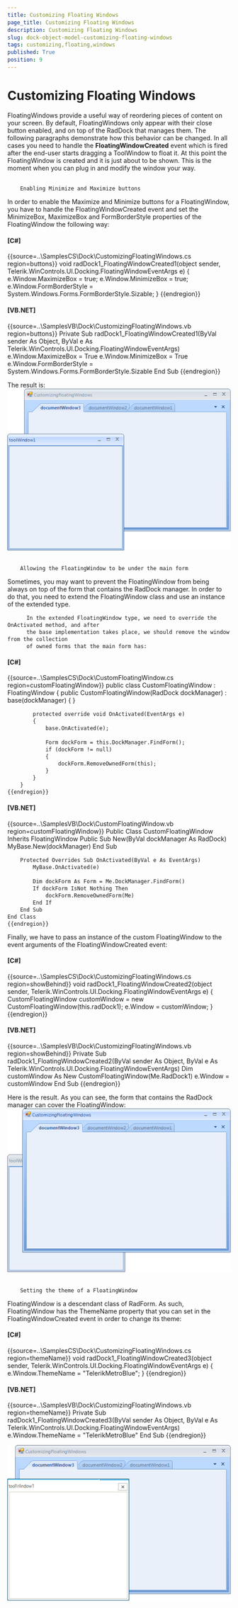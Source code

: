 ```yaml
---
title: Customizing Floating Windows
page_title: Customizing Floating Windows
description: Customizing Floating Windows
slug: dock-object-model-customizing-floating-windows
tags: customizing,floating,windows
published: True
position: 9
---
```


# Customizing Floating Windows



FloatingWindows provide a useful way of reordering pieces of content on your screen.
      By default, FloatingWindows only appear with their close button enabled, and
      on top of the RadDock that manages them. The following paragraphs demonstrate
      how this behavior can be changed. In all cases you need to handle the
      __FloatingWindowCreated__
      event which is fired after the end-user starts dragging a ToolWindow to float it.
      At this point the FloatingWindow is created and it is just about to be shown. This
      is the moment when you can plug in and modify the window your way.
      

## 
        Enabling Minimize and Maximize buttons
      

In order to enable the Maximize and Minimize buttons for a FloatingWindow,
          you have to handle the FloatingWindowCreated event and set the MinimizeBox, MaximizeBox
          and FormBorderStyle properties of the FloatingWindow the following way:
        

#### __[C#]__

{{source=..\SamplesCS\Dock\CustomizingFloatingWindows.cs region=buttons}}
	        void radDock1_FloatingWindowCreated1(object sender, Telerik.WinControls.UI.Docking.FloatingWindowEventArgs e)
	        {
	            e.Window.MaximizeBox = true;
	            e.Window.MinimizeBox = true;
	            e.Window.FormBorderStyle = System.Windows.Forms.FormBorderStyle.Sizable;
	        }
	{{endregion}}



#### __[VB.NET]__

{{source=..\SamplesVB\Dock\CustomizingFloatingWindows.vb region=buttons}}
	    Private Sub radDock1_FloatingWindowCreated1(ByVal sender As Object, ByVal e As Telerik.WinControls.UI.Docking.FloatingWindowEventArgs)
	        e.Window.MaximizeBox = True
	        e.Window.MinimizeBox = True
	        e.Window.FormBorderStyle = System.Windows.Forms.FormBorderStyle.Sizable
	    End Sub
	{{endregion}}



The result is:
        ![dock-object-model-customizing-floating-windows 001](images/dock-object-model-customizing-floating-windows001.png)

## 
        Allowing the FloatingWindow to be under the main form
      

Sometimes, you may want to prevent the FloatingWindow from being always on top
          of the form that contains the RadDock manager. In order to do that, you need to
          extend the FloatingWindow class and use an instance of the extended type.
     
          In the extended FloatingWindow type, we need to override the OnActivated method, and after
          the base implementation takes place, we should remove the window from the collection
          of owned forms that the main form has:
        

#### __[C#]__

{{source=..\SamplesCS\Dock\CustomFloatingWindow.cs region=customFloatingWindow}}
	    public class CustomFloatingWindow : FloatingWindow
	    {
	        public CustomFloatingWindow(RadDock dockManager)
	            : base(dockManager)
	        {
	        }
	
	        protected override void OnActivated(EventArgs e)
	        {
	            base.OnActivated(e);
	
	            Form dockForm = this.DockManager.FindForm();
	            if (dockForm != null)
	            {
	                dockForm.RemoveOwnedForm(this);
	            }
	        }
	    }
	{{endregion}}



#### __[VB.NET]__

{{source=..\SamplesVB\Dock\CustomFloatingWindow.vb region=customFloatingWindow}}
	Public Class CustomFloatingWindow
	    Inherits FloatingWindow
	    Public Sub New(ByVal dockManager As RadDock)
	        MyBase.New(dockManager)
	    End Sub
	
	    Protected Overrides Sub OnActivated(ByVal e As EventArgs)
	        MyBase.OnActivated(e)
	
	        Dim dockForm As Form = Me.DockManager.FindForm()
	        If dockForm IsNot Nothing Then
	            dockForm.RemoveOwnedForm(Me)
	        End If
	    End Sub
	End Class
	{{endregion}}



Finally, we have to pass an instance of the custom FloatingWindow to the event arguments
          of the FloatingWindowCreated event:
        

#### __[C#]__

{{source=..\SamplesCS\Dock\CustomizingFloatingWindows.cs region=showBehind}}
	        void radDock1_FloatingWindowCreated2(object sender, Telerik.WinControls.UI.Docking.FloatingWindowEventArgs e)
	        {
	            CustomFloatingWindow customWindow = new CustomFloatingWindow(this.radDock1);
	            e.Window = customWindow;
	        }
	{{endregion}}



#### __[VB.NET]__

{{source=..\SamplesVB\Dock\CustomizingFloatingWindows.vb region=showBehind}}
	    Private Sub radDock1_FloatingWindowCreated2(ByVal sender As Object, ByVal e As Telerik.WinControls.UI.Docking.FloatingWindowEventArgs)
	        Dim customWindow As New CustomFloatingWindow(Me.RadDock1)
	        e.Window = customWindow
	    End Sub
	{{endregion}}



Here is the result. As you can see, the form that contains the RadDock manager can
          cover the FloatingWindow:
          ![dock-object-model-customizing-floating-windows 002](images/dock-object-model-customizing-floating-windows002.png)

## 
        Setting the theme of a FloatingWindow
      

FloatingWindow is a descendant class of RadForm. As such, FloatingWindow has the
          ThemeName property that you can set in the FloatingWindowCreated event in order to change
          its theme:
       

#### __[C#]__

{{source=..\SamplesCS\Dock\CustomizingFloatingWindows.cs region=themeName}}
	        void radDock1_FloatingWindowCreated3(object sender, Telerik.WinControls.UI.Docking.FloatingWindowEventArgs e)
	        {
	            e.Window.ThemeName = "TelerikMetroBlue";
	        }
	{{endregion}}



#### __[VB.NET]__

{{source=..\SamplesVB\Dock\CustomizingFloatingWindows.vb region=themeName}}
	    Private Sub radDock1_FloatingWindowCreated3(ByVal sender As Object, ByVal e As Telerik.WinControls.UI.Docking.FloatingWindowEventArgs)
	        e.Window.ThemeName = "TelerikMetroBlue"
	    End Sub
	{{endregion}}

![dock-object-model-customizing-floating-windows 003](images/dock-object-model-customizing-floating-windows003.png)

